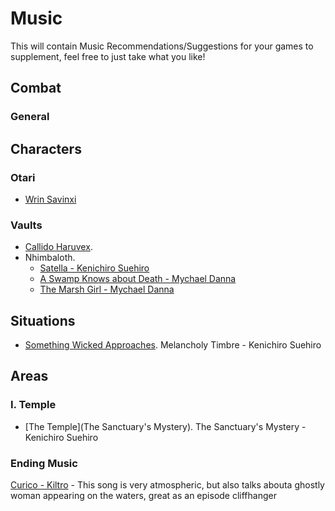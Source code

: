 # Music
This will contain Music Recommendations/Suggestions for your games to supplement, feel free to just take what you like!

## Combat
### General

## Characters
### Otari
- [Wrin Savinxi](https://www.youtube.com/watch?v=B_pJ6yVpj7Y)
### Vaults
- [Callido Haruvex](https://www.youtube.com/watch?v=svWFk7h0OdM&). 
- Nhimbaloth.
  - [Satella - Kenichiro Suehiro](https://www.youtube.com/watch?v=qySxjldPd7w)
  - [A Swamp Knows about Death - Mychael Danna](https://youtu.be/K9PFfGrRz24?si=EgZSHDZthNMvEe7G)
  - [The Marsh Girl - Mychael Danna](https://youtu.be/WKXU77IzRCA?si=o2fp_HW-zaBr_Uzn)

## Situations
- [Something Wicked Approaches](https://www.youtube.com/watch?v=hMLihyXECLM). Melancholy Timbre - Kenichiro Suehiro

## Areas
### I. Temple
- [The Temple](The Sanctuary's Mystery). The Sanctuary's Mystery - Kenichiro Suehiro

### Ending Music
[Curico - Kiltro](https://www.youtube.com/watch?v=qbiGHO_WlmU) - This song is very atmospheric, but also talks abouta ghostly woman appearing on the waters, great as an episode cliffhanger
